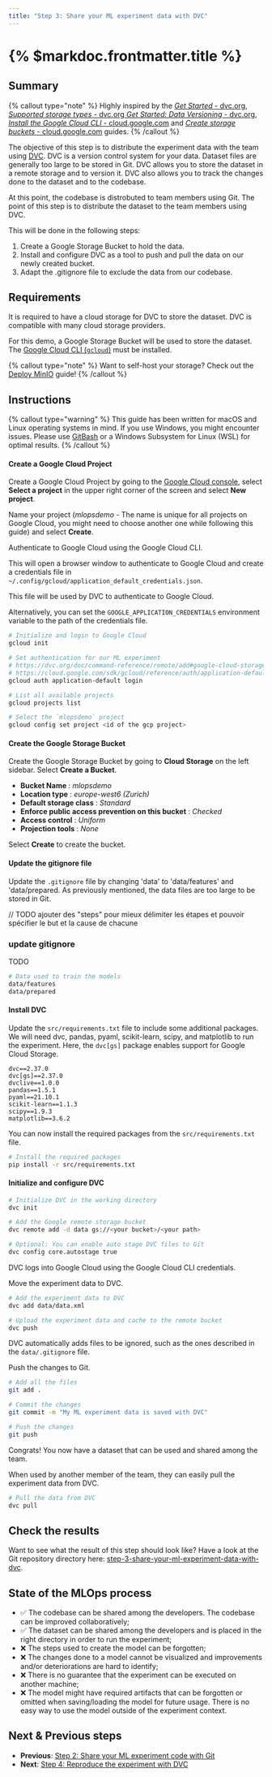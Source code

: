 ```yaml
---
title: "Step 3: Share your ML experiment data with DVC"
---
```


# {% $markdoc.frontmatter.title %}

## Summary

{% callout type="note" %}
Highly inspired by the [_Get Started_ - dvc.org](https://dvc.org/doc/start), [_Supported storage types_ - dvc.org
](https://dvc.org/doc/command-reference/remote/add#supported-storage-types) [_Get Started: Data Versioning_ - dvc.org](https://dvc.org/doc/start/data-management), [_Install the Google Cloud CLI_ - cloud.google.com](https://cloud.google.com/sdk/docs/install-sdk) and [_Create storage buckets_ - cloud.google.com](https://cloud.google.com/storage/docs/creating-buckets) guides.
{% /callout %}


The objective of this step is to distribute the experiment data with the team using [DVC](https://dvc.org/). DVC is a version control system for your data. Dataset files are generally too large to be stored in Git. DVC allows you to store the dataset in a remote storage and to version it. DVC also allows you to track the changes done to the dataset and to the codebase.

At this point, the codebase is distrobuted to team members using Git. The point of this step is to distribute the dataset to the team members using DVC.

This will be done in the following steps:

1. Create a Google Storage Bucket to hold the data.
2. Install and configure DVC as a tool to push and pull the data on our newly created bucket.
3. Adapt the .gitignore file to exclude the data from our codebase.


## Requirements

It is required to have a cloud storage for DVC to store the dataset. DVC is compatible with many cloud storage providers.

For this demo, a Google Storage Bucket will be used to store the dataset. The [Google Cloud CLI (`gcloud`)](https://cloud.google.com/sdk/docs/install-sdk) must be installed.

{% callout type="note" %}
Want to self-host your storage? Check out the [Deploy MinIO](/advanced-concepts/deploy-minio) guide!
{% /callout %}

## Instructions

{% callout type="warning" %}
This guide has been written for macOS and Linux operating systems in mind. If you use Windows, you might encounter issues. Please use [GitBash](https://gitforwindows.org/) or a Windows Subsystem for Linux (WSL) for optimal results.
{% /callout %}

#### Create a Google Cloud Project

Create a Google Cloud Project by going to the [Google Cloud console](https://console.cloud.google.com/), select **Select a project** in the upper right corner of the screen and select **New project**.

Name your project (_mlopsdemo_ - The name is unique for all projects on Google Cloud, you might need to choose another one while following this guide) and select **Create**.

Authenticate to Google Cloud using the Google Cloud CLI. 

This will open a browser window to authenticate to Google Cloud and create a credentials file in `~/.config/gcloud/application_default_credentials.json`.

This file will be used by DVC to authenticate to Google Cloud.

Alternatively, you can set the `GOOGLE_APPLICATION_CREDENTIALS` environment variable to the path of the credentials file.

```sh
# Initialize and login to Google Cloud
gcloud init

# Set authentication for our ML experiment
# https://dvc.org/doc/command-reference/remote/add#google-cloud-storage
# https://cloud.google.com/sdk/gcloud/reference/auth/application-default/login
gcloud auth application-default login

# List all available projects
gcloud projects list

# Select the `mlopsdemo` project
gcloud config set project <id of the gcp project>
```

#### Create the Google Storage Bucket

Create the Google Storage Bucket by going to **Cloud Storage** on the left sidebar. Select **Create a Bucket**.

- **Bucket Name** : _mlopsdemo_
- **Location type** : _europe-west6 (Zurich)_
- **Default storage class** : _Standard_
- **Enforce public access prevention on this bucket** : _Checked_
- **Access control** : _Uniform_
- **Projection tools** : _None_

Select **Create** to create the bucket.

#### Update the gitignore file

Update the `.gitignore` file by changing 'data' to 'data/features' and 'data/prepared. As previously mentioned, the data files are too large to be stored in Git. 

// TODO ajouter des "steps" pour mieux délimiter les étapes et pouvoir spécifier le but et la cause de chacune
### update gitignore <why>

TODO
```sh
# Data used to train the models
data/features
data/prepared
```

#### Install DVC

Update the `src/requirements.txt` file to include some additional packages.
We will need dvc, pandas, pyaml, scikit-learn, scipy, and matplotlib to run the experiment.
Here, the `dvc[gs]` package enables support for Google Cloud Storage.

```
dvc==2.37.0
dvc[gs]==2.37.0
dvclive==1.0.0
pandas==1.5.1
pyaml==21.10.1
scikit-learn==1.1.3
scipy==1.9.3
matplotlib==3.6.2
```

You can now install the required packages from the `src/requirements.txt` file.

```sh
# Install the required packages
pip install -r src/requirements.txt
```

#### Initialize and configure DVC

```sh
# Initialize DVC in the working directory
dvc init

# Add the Google remote storage bucket
dvc remote add -d data gs://<your bucket>/<your path>

# Optional: You can enable auto stage DVC files to Git
dvc config core.autostage true
```

DVC logs into Google Cloud using the Google Cloud CLI credentials.

Move the experiment data to DVC.

```sh
# Add the experiment data to DVC
dvc add data/data.xml

# Upload the experiment data and cache to the remote bucket
dvc push
```

DVC automatically adds files to be ignored, such as the ones described in the `data/.gitignore` file.

Push the changes to Git.

```sh
# Add all the files
git add .

# Commit the changes
git commit -m "My ML experiment data is saved with DVC"

# Push the changes
git push
```

Congrats! You now have a dataset that can be used and shared among the team.

When used by another member of the team, they can easily pull the experiment data from DVC.

```sh
# Pull the data from DVC
dvc pull
```

## Check the results

Want to see what the result of this step should look like? Have a look at the Git repository directory here: [step-3-share-your-ml-experiment-data-with-dvc](https://github.com/csia-pme/a-guide-to-mlops/tree/main/pages/the-guide/step-3-share-your-ml-experiment-data-with-dvc).

## State of the MLOps process

- ✅ The codebase can be shared among the developers. The codebase can be improved collaboratively;
- ✅ The dataset can be shared among the developers and is placed in the right directory in order to run the experiment;
- ❌ The steps used to create the model can be forgotten;
- ❌ The changes done to a model cannot be visualized and improvements and/or deteriorations are hard to identify;
- ❌ There is no guarantee that the experiment can be executed on another machine;
- ❌ The model might have required artifacts that can be forgotten or omitted when saving/loading the model for future usage. There is no easy way to use the model outside of the experiment context.

## Next & Previous steps

- **Previous**: [Step 2: Share your ML experiment code with Git](/the-guide/step-2-share-your-ml-experiment-code-with-git)
- **Next**: [Step 4: Reproduce the experiment with DVC](/the-guide/step-4-reproduce-the-experiment-with-dvc)
